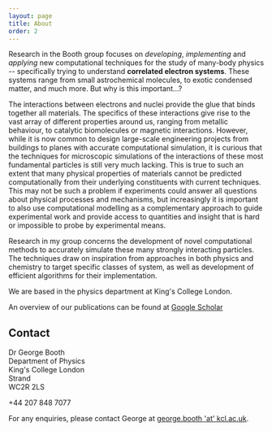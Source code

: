 ```yaml
---
layout: page
title: About
order: 2
---
```


Research in the Booth group focuses on *developing*, *implementing* and *applying* new computational techniques for the study of many-body physics -- specifically trying to understand **correlated electron systems**. These systems range from small astrochemical molecules, to exotic condensed matter, and much more. But why is this important...?

The interactions between electrons and nuclei provide the glue that binds together all materials. The specifics of these interactions give rise to the vast array of different properties around us, ranging from metallic behaviour, to catalytic biomolecules or magnetic interactions. However, while it is now common to design large-scale engineering projects from buildings to planes with accurate computational simulation, it is curious that the techniques for microscopic simulations of the interactions of these most fundamental particles is still very much lacking. This is true to such an extent that many physical properties of materials cannot be predicted computationally from their underlying constituents with current techniques. This may not be such a problem if experiments could answer all questions about physical processes and mechanisms, but increasingly it is important to also use computational modelling as a complementary approach to guide experimental work and provide access to quantities and insight that is hard or impossible to probe by experimental means.

Research in my group concerns the development of novel computational methods to accurately simulate these many strongly interacting particles. The techniques draw on inspiration from approaches in both physics and chemistry to target specific classes of system, as well as development of efficient algorithms for their implementation. 

<!--
In contrast to the ubiquitous density functional theory, a key feature is that of systematic improvability – the desire for exact limits to the techniques that are guaranteed to reproduce the exact physics of the system. This limit can then theoretically be approached to improve the description of the system allowing for the correct physical processes to emerge naturally from the calculations. This is required for many systems where density functional theory simply cannot provide the accuracy for predictive results in the presence of strong quantum fluctuations.

Examples of methods developed include Quantum Monte Carlo approaches, Quantum cluster models, tensor networks and perturbative approaches. These are then applied to outstanding unsolved problems of electronic structure in diverse fields, spanning ab initio molecular and solid state problems, surfaces and reaction centers of organometallic compounds, and quantum magnetism in lattice models of cuprate superconductors. The interest in the electronic structure of these systems spans ground state, static quantities, as well as spectral and thermal states, to provide access to a range of observable properties.
-->

We are based in the physics department at King's College London.

An overview of our publications can be found at [Google Scholar](https://scholar.google.co.uk/citations?user=nL4WtEoAAAAJ&hl=en)

## Contact

Dr George Booth <br /> Department of Physics <br /> King's College London <br /> Strand <br /> WC2R 2LS

+44 207 848 7077

For any enquiries, please contact George at [george.booth 'at' kcl.ac.uk](mailto:george.booth@kcl.ac.uk).
